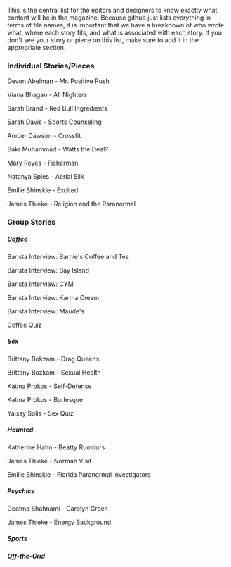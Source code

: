 This is the central list for the editors and designers to know exactly what content will be in the magazine. Because github just lists everything in terms of file names, it is important that we have a breakdown of who wrote what, where each story fits, and what is associated with each story. If you don't see your story or piece on this list, make sure to add it in the appropriate section.

### Individual Stories/Pieces
Devon Abelman - Mr. Positive Push

Viana Bhagan - All Nighters

Sarah Brand - Red Bull Ingredients

Sarah Davis - Sports Counseling

Amber Dawson - Crossfit

Bakr Muhammad - Watts the Deal?

Mary Reyes - Fisherman

Natanya Spies - Aerial Silk

Emilie Shinskie - Excited

James Thieke - Religion and the Paranormal

### Group Stories

##### Coffee
Barista Interview: Barnie's Coffee and Tea

Barista Interview: Bay Island

Barista Interview: CYM

Barista Interview: Karma Cream

Barista Interview: Maude's

Coffee Quiz

##### Sex
Brittany Bokzam - Drag Queens

Brittany Bozkam - Sexual Health

Katina Prokos - Self-Defense

Katina Prokos - Burlesque

Yaissy Solis - Sex Quiz

##### Haunted
Katherine Hahn - Beatty Rumours

James Thieke - Norman Visit

Emilie Shinskie - Florida Paranormal Investigators

##### Psychics
Deanna Shahnami - Carolyn Green

James Thieke - Energy Background

##### Sports

##### Off-the-Grid
